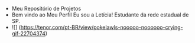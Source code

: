 * Meu Repositório de Projetos 
* Bem vindo ao Meu Perfil 
Eu sou a Letícia! Estudante da rede estadual de SP. 
* ![] (https://tenor.com/pt-BR/view/pokelawls-nooooo-noooooo-crying-gif-22704374)
